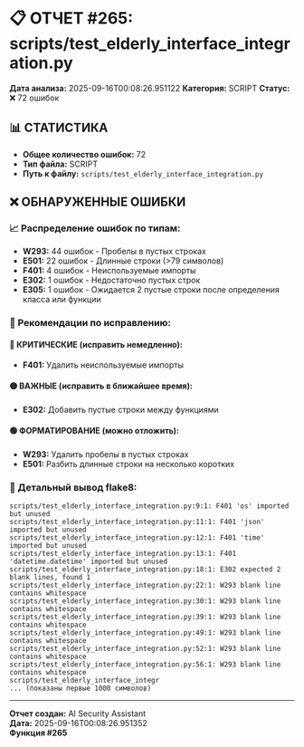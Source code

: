# 📋 ОТЧЕТ #265: scripts/test_elderly_interface_integration.py

**Дата анализа:** 2025-09-16T00:08:26.951122
**Категория:** SCRIPT
**Статус:** ❌ 72 ошибок

## 📊 СТАТИСТИКА

- **Общее количество ошибок:** 72
- **Тип файла:** SCRIPT
- **Путь к файлу:** `scripts/test_elderly_interface_integration.py`

## ❌ ОБНАРУЖЕННЫЕ ОШИБКИ

### 📈 Распределение ошибок по типам:

- **W293:** 44 ошибок - Пробелы в пустых строках
- **E501:** 22 ошибок - Длинные строки (>79 символов)
- **F401:** 4 ошибок - Неиспользуемые импорты
- **E302:** 1 ошибок - Недостаточно пустых строк
- **E305:** 1 ошибок - Ожидается 2 пустые строки после определения класса или функции

### 🎯 Рекомендации по исправлению:

#### 🔴 КРИТИЧЕСКИЕ (исправить немедленно):
- **F401:** Удалить неиспользуемые импорты

#### 🟡 ВАЖНЫЕ (исправить в ближайшее время):
- **E302:** Добавить пустые строки между функциями

#### 🟢 ФОРМАТИРОВАНИЕ (можно отложить):
- **W293:** Удалить пробелы в пустых строках
- **E501:** Разбить длинные строки на несколько коротких

### 📝 Детальный вывод flake8:

```
scripts/test_elderly_interface_integration.py:9:1: F401 'os' imported but unused
scripts/test_elderly_interface_integration.py:11:1: F401 'json' imported but unused
scripts/test_elderly_interface_integration.py:12:1: F401 'time' imported but unused
scripts/test_elderly_interface_integration.py:13:1: F401 'datetime.datetime' imported but unused
scripts/test_elderly_interface_integration.py:18:1: E302 expected 2 blank lines, found 1
scripts/test_elderly_interface_integration.py:22:1: W293 blank line contains whitespace
scripts/test_elderly_interface_integration.py:30:1: W293 blank line contains whitespace
scripts/test_elderly_interface_integration.py:39:1: W293 blank line contains whitespace
scripts/test_elderly_interface_integration.py:49:1: W293 blank line contains whitespace
scripts/test_elderly_interface_integration.py:52:1: W293 blank line contains whitespace
scripts/test_elderly_interface_integration.py:56:1: W293 blank line contains whitespace
scripts/test_elderly_interface_integr
... (показаны первые 1000 символов)
```

---
**Отчет создан:** AI Security Assistant  
**Дата:** 2025-09-16T00:08:26.951352  
**Функция #265**

